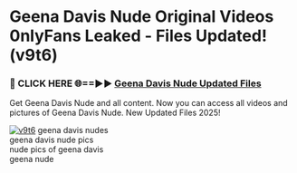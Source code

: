 # Geena Davis Nude Original Videos 0nlyFans Leaked - Files Updated! (v9t6)

<h3>🔴 CLICK HERE 🌐==►► <a href="https://tinyurl.com/yrmya6cz" rel="nofollow">Geena Davis Nude Updated Files</a></h3>

Get Geena Davis Nude and all content. Now you can access all videos and pictures of Geena Davis Nude. New Updated Files 2025!

[![v9t6](https://i.imgur.com/FMdXYCs.gif)](https://tinyurl.com/yrmya6cz)
geena davis nudes<br>
geena davis nude pics<br>
nude pics of geena davis<br>
geena nude